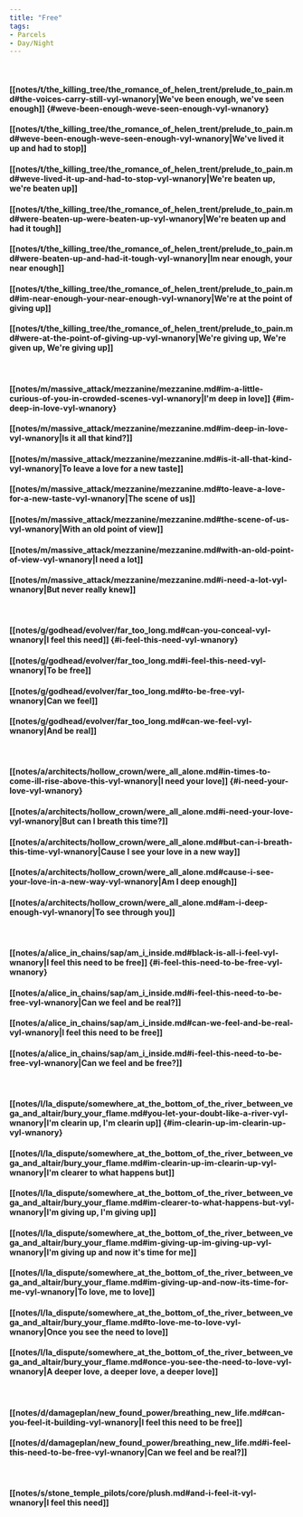 ```yaml
---
title: "Free"
tags:
- Parcels
- Day∕Night
---
```

&nbsp;
#### [[notes/t/the_killing_tree/the_romance_of_helen_trent/prelude_to_pain.md#the-voices-carry-still-vyl-wnanory|We've been enough, we've seen enough]] {#weve-been-enough-weve-seen-enough-vyl-wnanory}
#### [[notes/t/the_killing_tree/the_romance_of_helen_trent/prelude_to_pain.md#weve-been-enough-weve-seen-enough-vyl-wnanory|We've lived it up and had to stop]]
#### [[notes/t/the_killing_tree/the_romance_of_helen_trent/prelude_to_pain.md#weve-lived-it-up-and-had-to-stop-vyl-wnanory|We're beaten up, we're beaten up]]
#### [[notes/t/the_killing_tree/the_romance_of_helen_trent/prelude_to_pain.md#were-beaten-up-were-beaten-up-vyl-wnanory|We're beaten up and had it tough]]
#### [[notes/t/the_killing_tree/the_romance_of_helen_trent/prelude_to_pain.md#were-beaten-up-and-had-it-tough-vyl-wnanory|Im near enough, your near enough]]
#### [[notes/t/the_killing_tree/the_romance_of_helen_trent/prelude_to_pain.md#im-near-enough-your-near-enough-vyl-wnanory|We're at the point of giving up]]
#### [[notes/t/the_killing_tree/the_romance_of_helen_trent/prelude_to_pain.md#were-at-the-point-of-giving-up-vyl-wnanory|We're giving up, We're given up, We're giving up]]
&nbsp;
#### [[notes/m/massive_attack/mezzanine/mezzanine.md#im-a-little-curious-of-you-in-crowded-scenes-vyl-wnanory|I'm deep in love]] {#im-deep-in-love-vyl-wnanory}
#### [[notes/m/massive_attack/mezzanine/mezzanine.md#im-deep-in-love-vyl-wnanory|Is it all that kind?]]
#### [[notes/m/massive_attack/mezzanine/mezzanine.md#is-it-all-that-kind-vyl-wnanory|To leave a love for a new taste]]
#### [[notes/m/massive_attack/mezzanine/mezzanine.md#to-leave-a-love-for-a-new-taste-vyl-wnanory|The scene of us]]
#### [[notes/m/massive_attack/mezzanine/mezzanine.md#the-scene-of-us-vyl-wnanory|With an old point of view]]
#### [[notes/m/massive_attack/mezzanine/mezzanine.md#with-an-old-point-of-view-vyl-wnanory|I need a lot]]
#### [[notes/m/massive_attack/mezzanine/mezzanine.md#i-need-a-lot-vyl-wnanory|But never really knew]]
&nbsp;
#### [[notes/g/godhead/evolver/far_too_long.md#can-you-conceal-vyl-wnanory|I feel this need]] {#i-feel-this-need-vyl-wnanory}
#### [[notes/g/godhead/evolver/far_too_long.md#i-feel-this-need-vyl-wnanory|To be free]]
#### [[notes/g/godhead/evolver/far_too_long.md#to-be-free-vyl-wnanory|Can we feel]]
#### [[notes/g/godhead/evolver/far_too_long.md#can-we-feel-vyl-wnanory|And be real]]
&nbsp;
#### [[notes/a/architects/hollow_crown/were_all_alone.md#in-times-to-come-ill-rise-above-this-vyl-wnanory|I need your love]] {#i-need-your-love-vyl-wnanory}
#### [[notes/a/architects/hollow_crown/were_all_alone.md#i-need-your-love-vyl-wnanory|But can I breath this time?]]
#### [[notes/a/architects/hollow_crown/were_all_alone.md#but-can-i-breath-this-time-vyl-wnanory|Cause I see your love in a new way]]
#### [[notes/a/architects/hollow_crown/were_all_alone.md#cause-i-see-your-love-in-a-new-way-vyl-wnanory|Am I deep enough]]
#### [[notes/a/architects/hollow_crown/were_all_alone.md#am-i-deep-enough-vyl-wnanory|To see through you]]
&nbsp;
#### [[notes/a/alice_in_chains/sap/am_i_inside.md#black-is-all-i-feel-vyl-wnanory|I feel this need to be free]] {#i-feel-this-need-to-be-free-vyl-wnanory}
#### [[notes/a/alice_in_chains/sap/am_i_inside.md#i-feel-this-need-to-be-free-vyl-wnanory|Can we feel and be real?]]
#### [[notes/a/alice_in_chains/sap/am_i_inside.md#can-we-feel-and-be-real-vyl-wnanory|I feel this need to be free]]
#### [[notes/a/alice_in_chains/sap/am_i_inside.md#i-feel-this-need-to-be-free-vyl-wnanory|Can we feel and be free?]]
&nbsp;
#### [[notes/l/la_dispute/somewhere_at_the_bottom_of_the_river_between_vega_and_altair/bury_your_flame.md#you-let-your-doubt-like-a-river-vyl-wnanory|I'm clearin up, I'm clearin up]] {#im-clearin-up-im-clearin-up-vyl-wnanory}
#### [[notes/l/la_dispute/somewhere_at_the_bottom_of_the_river_between_vega_and_altair/bury_your_flame.md#im-clearin-up-im-clearin-up-vyl-wnanory|I'm clearer to what happens but]]
#### [[notes/l/la_dispute/somewhere_at_the_bottom_of_the_river_between_vega_and_altair/bury_your_flame.md#im-clearer-to-what-happens-but-vyl-wnanory|I'm giving up, I'm giving up]]
#### [[notes/l/la_dispute/somewhere_at_the_bottom_of_the_river_between_vega_and_altair/bury_your_flame.md#im-giving-up-im-giving-up-vyl-wnanory|I'm giving up and now it's time for me]]
#### [[notes/l/la_dispute/somewhere_at_the_bottom_of_the_river_between_vega_and_altair/bury_your_flame.md#im-giving-up-and-now-its-time-for-me-vyl-wnanory|To love, me to love]]
#### [[notes/l/la_dispute/somewhere_at_the_bottom_of_the_river_between_vega_and_altair/bury_your_flame.md#to-love-me-to-love-vyl-wnanory|Once you see the need to love]]
#### [[notes/l/la_dispute/somewhere_at_the_bottom_of_the_river_between_vega_and_altair/bury_your_flame.md#once-you-see-the-need-to-love-vyl-wnanory|A deeper love, a deeper love, a deeper love]]
&nbsp;
#### [[notes/d/damageplan/new_found_power/breathing_new_life.md#can-you-feel-it-building-vyl-wnanory|I feel this need to be free]]
#### [[notes/d/damageplan/new_found_power/breathing_new_life.md#i-feel-this-need-to-be-free-vyl-wnanory|Can we feel and be real?]]
&nbsp;
#### [[notes/s/stone_temple_pilots/core/plush.md#and-i-feel-it-vyl-wnanory|I feel this need]]
